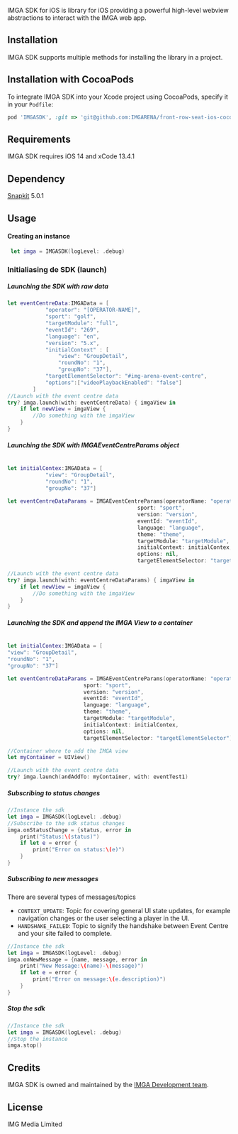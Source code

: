 IMGA SDK for iOS is library for iOS providing a powerful high-level webview abstractions to interact with the IMGA web app. 

## Installation
IMGA SDK supports multiple methods for installing the library in a project.

## Installation with CocoaPods

To integrate IMGA SDK into your Xcode project using CocoaPods, specify it in your `Podfile`:

```ruby
pod 'IMGASDK', :git => 'git@github.com:IMGARENA/front-row-seat-ios-cocoapod.git', :tag => 'v0.3'
```

## Requirements
IMGA SDK requires iOS 14 and xCode 13.4.1

## Dependency 

 [Snapkit](https://github.com/SnapKit/SnapKit) 5.0.1


## Usage



#### Creating an instance

```swift
 let imga = IMGASDK(logLevel: .debug)
```
### Initialiasing de SDK (launch)
##### Launching the SDK with raw data
```swift
let eventCentreData:IMGAData = [
            "operator": "[OPERATOR-NAME]",
            "sport": "golf",
            "targetModule": "full",
            "eventId": "269",
            "language": "en",
            "version": "5.x",
            "initialContext" : [
                "view": "GroupDetail",
                "roundNo": "1",
                "groupNo": "37"],
            "targetElementSelector": "#img-arena-event-centre",
            "options":["videoPlaybackEnabled": "false"]
        ]
//Launch with the event centre data
try? imga.launch(with: eventCentreData) { imgaView in
    if let newView = imgaView {
        //Do something with the imgaView
    }
}
```

##### Launching the SDK with IMGAEventCentreParams object
```swift

let initialContex:IMGAData = [
            "view": "GroupDetail",
            "roundNo": "1",
            "groupNo": "37"]
        
let eventCentreDataParams = IMGAEventCentreParams(operatorName: "operatorName",
                                         sport: "sport",
                                         version: "version",
                                         eventId: "eventId",
                                         language: "language",
                                         theme: "theme",
                                         targetModule: "targetModule",
                                         initialContext: initialContex,
                                         options: nil,
                                         targetElementSelector: "targetElementSelector")

//Launch with the event centre data
try? imga.launch(with: eventCentreDataParams) { imgaView in
    if let newView = imgaView {
        //Do something with the imgaView
    }
}
```
##### Launching the SDK and append the IMGA View to a container
```swift

let initialContex:IMGAData = [
"view": "GroupDetail",
"roundNo": "1",
"groupNo": "37"]

let eventCentreDataParams = IMGAEventCentreParams(operatorName: "operatorName",
                        sport: "sport",
                        version: "version",
                        eventId: "eventId",
                        language: "language",
                        theme: "theme",
                        targetModule: "targetModule",
                        initialContext: initialContex,
                        options: nil,
                        targetElementSelector: "targetElementSelector")

//Container where to add the IMGA view
let myContainer = UIView()

//Launch with the event centre data
try? imga.launch(andAddTo: myContainer, with: eventTest1)
```

##### Subscribing to status changes

```swift
//Instance the sdk
let imga = IMGASDK(logLevel: .debug)
//Subscribe to the sdk status changes
imga.onStatusChange = {status, error in
    print("Status:\(status)")
    if let e = error {
        print("Error on status:\(e)")
    }
}
```
##### Subscribing to new messages

There are several types of messages/topics
- `CONTEXT_UPDATE`: Topic for covering general UI state updates, for example navigation changes or the user selecting a player in the UI.
- `HANDSHAKE_FAILED`:  Topic to signify the handshake between Event Centre and your site failed to complete.

```swift
//Instance the sdk
let imga = IMGASDK(logLevel: .debug)
imga.onNewMessage = {name, message, error in
    print("New Message:\(name)-\(message)")
    if let e = error {
        print("Error on message:\(e.description)")
    }
}
```

##### Stop the sdk
```swift
//Instance the sdk
let imga = IMGASDK(logLevel: .debug)
//Stop the instance
imga.stop()
```

## Credits

IMGA SDK is owned and maintained by the [IMGA Development team](https://www.imgarena.com/).

## License
IMG Media Limited
